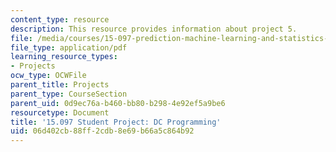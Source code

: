 ```yaml
---
content_type: resource
description: This resource provides information about project 5.
file: /media/courses/15-097-prediction-machine-learning-and-statistics-spring-2012/06d402cb88ff2cdb8e69b66a5c864b92_MIT15_097S12_proj5.pdf
file_type: application/pdf
learning_resource_types:
- Projects
ocw_type: OCWFile
parent_title: Projects
parent_type: CourseSection
parent_uid: 0d9ec76a-b460-bb80-b298-4e92ef5a9be6
resourcetype: Document
title: '15.097 Student Project: DC Programming'
uid: 06d402cb-88ff-2cdb-8e69-b66a5c864b92
---
```

